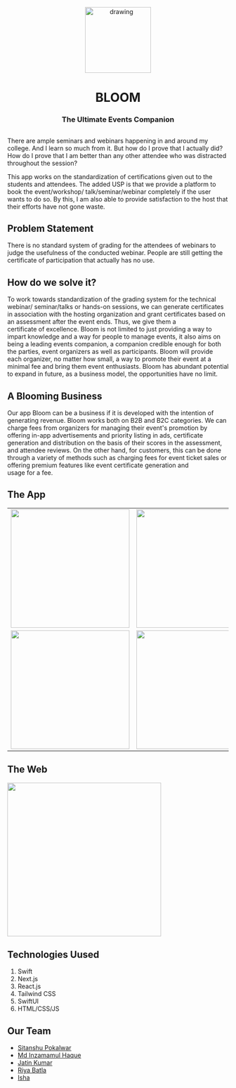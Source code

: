 <p align="center">
<img src="https://user-images.githubusercontent.com/91269087/215331095-15780022-9ded-45fb-b406-9ad17fad7cb0.png" alt="drawing" width="150"/>
<h1 align="center">
BLOOM
<h3 align="center">The Ultimate Events Companion</h3>
</h1>
</p>

##

There are ample seminars and webinars happening in and around my college. And I learn so much from it. But how do I prove that I actually did? How do I prove that I am better than any other attendee who was distracted throughout the session?

This app works on the standardization of certifications given out to the students and attendees. The added USP is that we provide a platform to book the event/workshop/ talk/seminar/webinar completely if the user wants to do so.
By this, I am also able to provide satisfaction to the host that their efforts have not gone waste.

## Problem Statement

There is no standard system of grading for the attendees of webinars to judge the usefulness of the conducted webinar. People are still getting the certificate of participation that actually has no use.

## How do we solve it?

To work towards standardization of the grading system for the technical webinar/ seminar/talks or hands-on sessions, we can generate certificates in association with the hosting organization and grant certificates based on an assessment after the event ends. Thus, we give them a certificate of excellence. Bloom is not limited to just providing a way to impart knowledge and a way for people to manage events, it also aims on being a leading events companion, a companion credible enough for both the parties, event organizers as well as participants. Bloom will provide each organizer, no matter how small, a way to promote their event at a minimal fee and bring them event enthusiasts. Bloom has abundant potential to expand in future, as a business model, the opportunities have no limit.

## A Blooming Business

Our app Bloom can be a business if it is developed with the intention of generating revenue. Bloom works both on B2B
and B2C categories. We can charge fees from organizers for managing their event's promotion by offering in-app advertisements and priority listing in ads, certificate generation and distribution on the basis of their scores in the assessment, and attendee reviews. On the other hand, for customers, this can be done through a variety of methods such as charging fees for event ticket sales or offering premium features like event certificate generation and usage for a fee.

## The App

<table>
  <tr>
    <td><img src="https://user-images.githubusercontent.com/91269087/215334057-2eb3e093-ee9a-46b7-b451-b6958c9e2f7f.png" width=270></td>
    <td><img src="https://user-images.githubusercontent.com/91269087/215334079-4af97916-6e03-4cbe-9e6f-8b0a391f39af.png" width=270></td>
  </tr>
  <tr>
      <td><img src="https://user-images.githubusercontent.com/91269087/215335099-144b9fc8-e5cf-4c22-83d8-df1622b602ca.jpg" width=270></td>
    <td><img src="https://user-images.githubusercontent.com/91269087/215335084-474033a3-3468-4c19-abf7-b7c2d7f27168.jpg" width=270></td>
  </tr>
 </table>

## The Web 

<img src="https://user-images.githubusercontent.com/91269087/215335218-dd0ba359-1fec-4688-93c0-7bc8ab2388fc.png" height=350>

## Technologies Uused

1. Swift
2. Next.js
3. React.js
4. Tailwind CSS
5. SwiftUI
6. HTML/CSS/JS

## Our Team

- [Sitanshu Pokalwar](https://github.com/Sitzz23)
- [Md Inzamamul Haque](https://github.com/i-haq786)
- [Jatin Kumar](https://github.com/codewjatin)
- [Riya Batla](https://github.com/cereal-hecker)
- [Isha](https://github.com/isha2125)

 
